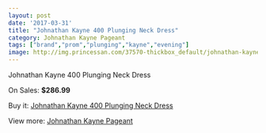 ```yaml
---
layout: post
date: '2017-03-31'
title: "Johnathan Kayne 400 Plunging Neck Dress"
category: Johnathan Kayne Pageant
tags: ["brand","prom","plunging","kayne","evening"]
image: http://img.princessan.com/37570-thickbox_default/johnathan-kayne-400-plunging-neck-dress.jpg
---
```

Johnathan Kayne 400 Plunging Neck Dress

On Sales: **$286.99**
<a href="https://www.princessan.com/en/17438-johnathan-kayne-400-plunging-neck-dress.html"><amp-img layout="responsive" width="600" height="600" src="//img.princessan.com/37570-thickbox_default/johnathan-kayne-400-plunging-neck-dress.jpg" alt="Johnathan Kayne 400 Plunging Neck Dress 0" /></a>

Buy it: [Johnathan Kayne 400 Plunging Neck Dress](https://www.princessan.com/en/17438-johnathan-kayne-400-plunging-neck-dress.html "Johnathan Kayne 400 Plunging Neck Dress")

View more: [Johnathan Kayne Pageant](https://www.princessan.com/en/147- "Johnathan Kayne Pageant")